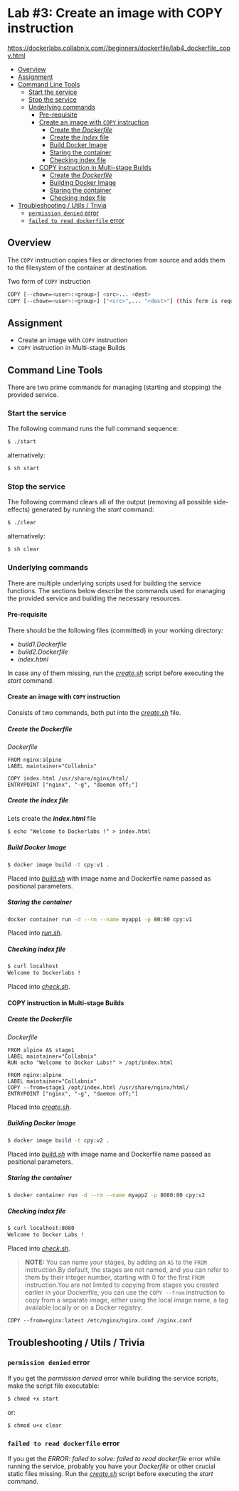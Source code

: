 # Lab #3: Create an image with COPY instruction
https://dockerlabs.collabnix.com//beginners/dockerfile/lab4_dockerfile_copy.html

- [Overview](#overview)
- [Assignment](#assignment)
- [Command Line Tools](#command-line-tools)
  - [Start the service](#start-the-service)
  - [Stop the service](#stop-the-service)
  - [Underlying commands](#underlying-commands)
    - [Pre-requisite](#pre-requisite)
    - [Create an image with `COPY` instruction](#create-an-image-with-copy-instruction)
      - [Create the *Dockerfile*](#create-the-dockerfile)
      - [Create the *index* file](#create-the-index-file)
      - [Build Docker Image](#build-docker-image)
      - [Staring the container](#staring-the-container)
      - [Checking index file](#checking-index-file)
    - [COPY instruction in Multi-stage Builds](#copy-instruction-in-multi-stage-builds)
      - [Create the *Dockerfile*](#create-the-dockerfile-1)
      - [Building Docker Image](#building-docker-image)
      - [Staring the container](#staring-the-container-1)
      - [Checking index file](#checking-index-file-1)
- [Troubleshooting / Utils / Trivia](#troubleshooting--utils--trivia)
  - [`permission denied` error](#permission-denied-error)
  - [`failed to read dockerfile` error](#failed-to-read-dockerfile-error)

## Overview
The `COPY` instruction copies files or directories from source and adds them to the filesystem of the container at destination.

Two form of `COPY` instruction
```sh
COPY [--chown=<user>:<group>] <src>... <dest>
COPY [--chown=<user>:<group>] ["<src>",... "<dest>"] (this form is required for paths containing whitespace)
```

## Assignment
- Create an image with `COPY` instruction
- `COPY` instruction in Multi-stage Builds

## Command Line Tools
There are two prime commands for managing (starting and stopping) the provided service.

### Start the service
The following command runs the full command sequence:
```sh
$ ./start
```

alternatively:
```sh
$ sh start
```

### Stop the service
The following command clears all of the output (removing all possible side-effects) generated by running the *start* command:
```sh
$ ./clear
```

alternatively:
```sh
$ sh clear
```

### Underlying commands
There are multiple underlying scripts used for building the service functions. The sections below describe the commands used for managing the provided service and building the necessary resources.

#### Pre-requisite
There should be the following files (committed) in your working directory:
- *build1.Dockerfile*
- *build2.Dockerfile*
- *index.html*

In case any of them missing, run the *[create.sh](./create.sh)* script before executing the *start* command.

#### Create an image with `COPY` instruction

Consists of two commands, both put into the *[create.sh](./create.sh)* file.

##### Create the *Dockerfile*
*Dockerfile*
```docker
FROM nginx:alpine
LABEL maintainer="Collabnix"

COPY index.html /usr/share/nginx/html/
ENTRYPOINT ["nginx", "-g", "daemon off;"]
```

##### Create the *index* file
Lets create the ***index.html*** file
```html
$ echo "Welcome to Dockerlabs !" > index.html
```

##### Build Docker Image
```sh
$ docker image build -t cpy:v1 .
```

Placed into *[build.sh](./build.sh)* with image name and Dockerfile name passed as positional parameters.

##### Staring the container
```sh
docker container run -d --rm --name myapp1 -p 80:80 cpy:v1
```

Placed into *[run.sh](./run.sh)*.

##### Checking index file
```sh
$ curl localhost
Welcome to Dockerlabs !
```

Placed into *[check.sh](./check.sh)*.

#### COPY instruction in Multi-stage Builds

##### Create the *Dockerfile*
*Dockerfile*
```docker
FROM alpine AS stage1
LABEL maintainer="Collabnix"
RUN echo "Welcome to Docker Labs!" > /opt/index.html

FROM nginx:alpine
LABEL maintainer="Collabnix"
COPY --from=stage1 /opt/index.html /usr/share/nginx/html/
ENTRYPOINT ["nginx", "-g", "daemon off;"]
```

Placed into *[create.sh](./create.sh)*.

##### Building Docker Image
```sh
$ docker image build -t cpy:v2 .
```

Placed into *[build.sh](./build.sh)* with image name and Dockerfile name passed as positional parameters.

##### Staring the container
```sh
$ docker container run -d --rm --name myapp2 -p 8080:80 cpy:v2
```

##### Checking index file
```sh
$ curl localhost:8080
Welcome to Docker Labs !
```

Placed into *[check.sh](./check.sh)*.

> **NOTE:** You can name your stages, by adding an `AS` to the `FROM` instruction.By default, the stages are not named, and you can refer to them by their integer number, starting with 0 for the first `FROM` instruction.You are not limited to copying from stages you created earlier in your Dockerfile, you can use the `COPY --from` instruction to copy from a separate image, either using the local image name, a tag available locally or on a Docker registry.

```docker
COPY --from=nginx:latest /etc/nginx/nginx.conf /nginx.conf
```

## Troubleshooting / Utils / Trivia

### `permission denied` error
If you get the *permission denied* error while building the service scripts, make the script file executable:
```sh
$ chmod +x start
```

or:
```
$ chmod u+x clear
```

### `failed to read dockerfile` error
If you get the *ERROR: failed to solve: failed to read dockerfile* error while running the service, probably you have your *Dockerfile* or other crucial static files missing. Run the *[create.sh](./create.sh)* script before executing the *start* command.
